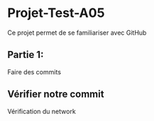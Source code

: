 # Projet-Test-A05
Ce projet permet de se familiariser avec GitHub
## Partie 1:
Faire des commits

## Vérifier notre commit
Vérification du network
